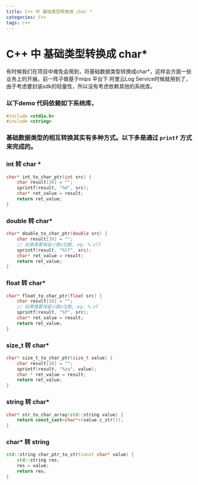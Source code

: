 ```yaml
---
title: C++ 中 基础类型转换成 char *
categories: C++
tags: c++
---
```


# C++ 中 基础类型转换成 char*

有时候我们在项目中难免会用到，将基础数据类型转换成char*，这样会方面一些业务上的开展。前一阵子做基于mips 平台下 阿里云Log Service时候就用到了，由于考虑要封装sdk的轻量性，所以没有考虑依赖其他的系统库。

### 以下demo 代码依赖如下系统库，

```c++
#include <stdio.h>
#include <string>
```

### 基础数据类型的相互转换其实有多种方式。以下多是通过 `printf` 方式来完成的。

### int 转 char *

```c++
char* int_to_char_ptr(int src) {
    char result[30] = "";
    sprintf(result, "%d", src);
    char* ret_value = result;
    return ret_value;
}
```

### double 转 char*

```c++
char* double_to_char_ptr(double src) {
    char result[30] = "";
    // 如果需要保留小数x位数, eg: %.xlf
    sprintf(result, "%lf", src);
    char* ret_value = result;
    return ret_value;
}
```

### float 转 char*

```c++
char* float_to_char_ptr(float src) {
    char result[30] = "";
    // 如果需要保留小数x位数, eg: %.xf
    sprintf(result, "%f", src);
    char* ret_value = result;
    return ret_value;
}
```

### size_t 转 char*

```c++
char* size_t_to_char_ptr(size_t value) {
    char result[30] = "";
    sprintf(result, "%zu", value);
    char * ret_value = result;
    return ret_value;
}
```

### string 转 char*

```c++
char* str_to_char_array(std::string value) {
    return const_cast<char*>(value.c_str());
}
```

### char* 转 string

```c++
std::string char_ptr_to_str(const char* value) {
    std::string res;
    res = value;
    return res;
}
```


